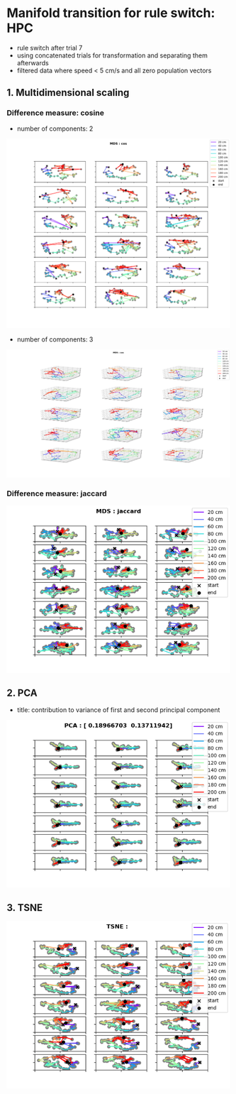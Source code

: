 # Manifold transition for rule switch: HPC

* rule switch after trial 7
* using concatenated trials for transformation and separating them afterwards
* filtered data where speed < 5 cm/s and all zero population vectors

## 1. Multidimensional scaling

### Difference measure: cosine

* number of components: 2

![alt text](plots/man_transition_mds_cos_2D.png)

* number of components: 3

![alt text](plots/man_transition_mds_cos_3D.png)


### Difference measure: jaccard

![alt text](plots/man_transition_mds_jacc_2D.png)

## 2. PCA

* title: contribution to variance of first and second principal component

![alt text](plots/man_transition_PCA__2D.png)


## 3. TSNE

![alt text](plots/man_transition_TSNE__2D.png)